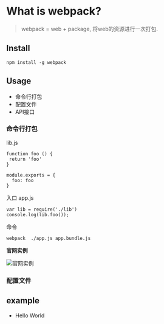 # What is webpack?
> webpack = web + package, 将web的资源进行一次打包.


## Install

```
npm install -g webpack
```

## Usage
- 命令行打包
- 配置文件
- API接口


### 命令行打包

lib.js
```
function foo () {
 return 'foo'
}

module.exports = {
  foo: foo
}
```

入口 app.js
```
var lib = require('./lib')
console.log(lib.foo());
```
命令

```
webpack  ./app.js app.bundle.js
```

**官网实例**

![官网实例](https://dtinth.github.io/webpack-docs-images/usage/how-it-works.png)


### 配置文件




## example

- Hello World